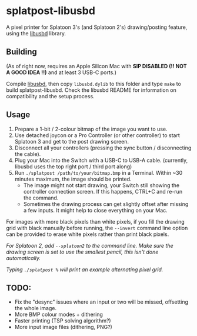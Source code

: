 # splatpost-libusbd

A pixel printer for Splatoon 3's (and Splatoon 2's) drawing/posting feature, using the [libusbd](https://github.com/shinyquagsire23/libusbd) library.

## Building

(As of right now, requires an Apple Silicon Mac with **SIP DISABLED (!! NOT A GOOD IDEA !!)** and at least 3 USB-C ports.)

Compile [libusbd](https://github.com/shinyquagsire23/libusbd), then copy `libusbd.dylib` to this folder and type `make` to build splatpost-libusbd. Check the libusbd README for information on compatibility and the setup process.

## Usage

1. Prepare a 1-bit / 2-colour bitmap of the image you want to use.
2. Use detached joycon or a Pro Controller (or other controller) to start Splatoon 3 and get to the post drawing screen.
3. Disconnect all your controllers (pressing the sync button / disconnecting the cable).
4. Plug your Mac into the Switch with a USB-C to USB-A cable. (currently, libusbd uses the top right port / third port along)
5. Run `./splatpost /path/to/your/bitmap.bmp` in a Terminal. Within ~30 minutes maximum, the image should be printed.
   * The image might not start drawing, your Switch still showing the controller connection screen. If this happens, CTRL+C and re-run the command.
   * Sometimes the drawing process can get slightly offset after missing a few inputs. It might help to close everything on your Mac.

For images with more black pixels than white pixels, if you fill the drawing grid with black manually before running, the `--invert` command line option can be provided to erase white pixels rather than print black pixels.

*For Splatoon 2, add `--splatoon2` to the command line. Make sure the drawing screen is set to use the smallest pencil, this isn't done automatically.*

*Typing `./splatpost %` will print an example alternating pixel grid.*

## TODO:

* Fix the "desync" issues where an input or two will be missed, offsetting the whole image.
* More BMP colour modes + dithering
* Faster printing (TSP solving algorithm?)
* More input image files (dithering, PNG?)